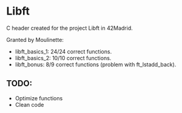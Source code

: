 # Libft
C header created for the project Libft in 42Madrid.

Granted by Moulinette:

- libft_basics_1: 24/24 correct functions.
- libft_basics_2: 10/10 correct functions.
- libft_bonus: 8/9 correct functions (problem with ft_lstadd_back).

## TODO:

- Optimize functions
- Clean code
